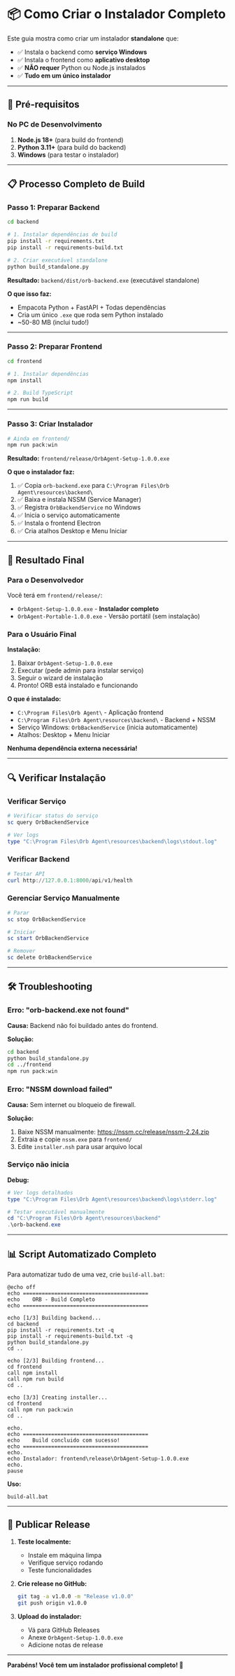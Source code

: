 # 📦 Como Criar o Instalador Completo

Este guia mostra como criar um instalador **standalone** que:
- ✅ Instala o backend como **serviço Windows**
- ✅ Instala o frontend como **aplicativo desktop**
- ✅ **NÃO requer** Python ou Node.js instalados
- ✅ **Tudo em um único instalador**

---

## 🔧 Pré-requisitos

### No PC de Desenvolvimento

1. **Node.js 18+** (para build do frontend)
2. **Python 3.11+** (para build do backend)
3. **Windows** (para testar o instalador)

---

## 📋 Processo Completo de Build

### **Passo 1: Preparar Backend**

```bash
cd backend

# 1. Instalar dependências de build
pip install -r requirements.txt
pip install -r requirements-build.txt

# 2. Criar executável standalone
python build_standalone.py
```

**Resultado:** `backend/dist/orb-backend.exe` (executável standalone)

**O que isso faz:**
- Empacota Python + FastAPI + Todas dependências
- Cria um único `.exe` que roda sem Python instalado
- ~50-80 MB (inclui tudo!)

---

### **Passo 2: Preparar Frontend**

```bash
cd frontend

# 1. Instalar dependências
npm install

# 2. Build TypeScript
npm run build
```

---

### **Passo 3: Criar Instalador**

```bash
# Ainda em frontend/
npm run pack:win
```

**Resultado:** `frontend/release/OrbAgent-Setup-1.0.0.exe`

**O que o instalador faz:**
1. ✅ Copia `orb-backend.exe` para `C:\Program Files\Orb Agent\resources\backend\`
2. ✅ Baixa e instala NSSM (Service Manager)
3. ✅ Registra `OrbBackendService` no Windows
4. ✅ Inicia o serviço automaticamente
5. ✅ Instala o frontend Electron
6. ✅ Cria atalhos Desktop e Menu Iniciar

---

## 🎯 Resultado Final

### Para o Desenvolvedor

Você terá em `frontend/release/`:
- `OrbAgent-Setup-1.0.0.exe` - **Instalador completo**
- `OrbAgent-Portable-1.0.0.exe` - Versão portátil (sem instalação)

### Para o Usuário Final

**Instalação:**
1. Baixar `OrbAgent-Setup-1.0.0.exe`
2. Executar (pede admin para instalar serviço)
3. Seguir o wizard de instalação
4. Pronto! ORB está instalado e funcionando

**O que é instalado:**
- `C:\Program Files\Orb Agent\` - Aplicação frontend
- `C:\Program Files\Orb Agent\resources\backend\` - Backend + NSSM
- Serviço Windows: `OrbBackendService` (inicia automaticamente)
- Atalhos: Desktop + Menu Iniciar

**Nenhuma dependência externa necessária!**

---

## 🔍 Verificar Instalação

### Verificar Serviço

```powershell
# Verificar status do serviço
sc query OrbBackendService

# Ver logs
type "C:\Program Files\Orb Agent\resources\backend\logs\stdout.log"
```

### Verificar Backend

```powershell
# Testar API
curl http://127.0.0.1:8000/api/v1/health
```

### Gerenciar Serviço Manualmente

```powershell
# Parar
sc stop OrbBackendService

# Iniciar
sc start OrbBackendService

# Remover
sc delete OrbBackendService
```

---

## 🛠️ Troubleshooting

### Erro: "orb-backend.exe not found"

**Causa:** Backend não foi buildado antes do frontend.

**Solução:**
```bash
cd backend
python build_standalone.py
cd ../frontend
npm run pack:win
```

### Erro: "NSSM download failed"

**Causa:** Sem internet ou bloqueio de firewall.

**Solução:** 
1. Baixe NSSM manualmente: https://nssm.cc/release/nssm-2.24.zip
2. Extraia e copie `nssm.exe` para `frontend/`
3. Edite `installer.nsh` para usar arquivo local

### Serviço não inicia

**Debug:**
```powershell
# Ver logs detalhados
type "C:\Program Files\Orb Agent\resources\backend\logs\stderr.log"

# Testar executável manualmente
cd "C:\Program Files\Orb Agent\resources\backend"
.\orb-backend.exe
```

---

## 📊 Script Automatizado Completo

Para automatizar tudo de uma vez, crie `build-all.bat`:

```batch
@echo off
echo ========================================
echo    ORB - Build Completo
echo ========================================

echo [1/3] Building backend...
cd backend
pip install -r requirements.txt -q
pip install -r requirements-build.txt -q
python build_standalone.py
cd ..

echo [2/3] Building frontend...
cd frontend
call npm install
call npm run build
cd ..

echo [3/3] Creating installer...
cd frontend
call npm run pack:win
cd ..

echo.
echo ========================================
echo    Build concluido com sucesso!
echo ========================================
echo.
echo Instalador: frontend\release\OrbAgent-Setup-1.0.0.exe
echo.
pause
```

**Uso:**
```batch
build-all.bat
```

---

## 🚀 Publicar Release

1. **Teste localmente:**
   - Instale em máquina limpa
   - Verifique serviço rodando
   - Teste funcionalidades

2. **Crie release no GitHub:**
   ```bash
   git tag -a v1.0.0 -m "Release v1.0.0"
   git push origin v1.0.0
   ```

3. **Upload do instalador:**
   - Vá para GitHub Releases
   - Anexe `OrbAgent-Setup-1.0.0.exe`
   - Adicione notas de release

---

**Parabéns! Você tem um instalador profissional completo! 🎉**


